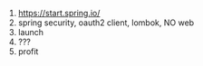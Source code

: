1. https://start.spring.io/
2. spring security, oauth2 client, lombok, NO web
3. launch
4. ???
5. profit
